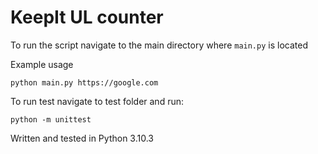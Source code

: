  # KeepIt UL counter

To run the script navigate to the main directory where `main.py` is located

Example usage

    python main.py https://google.com

To run test navigate to test folder and run:

    python -m unittest


Written and tested in Python 3.10.3

